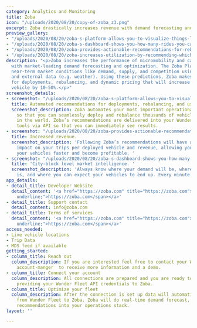 ```yaml
---
category: Analytics and Monitoring
title: Zoba
icon: "/uploads/2020/08/20/copy-of-zoba_z3.png"
excerpt: Zoba drastically increases revenue with demand forecasting and optimization.
preview_gallery:
- "/uploads/2020/08/20/zoba-s-platform-allows-you-to-visualize-things-like-demand-and-competition-daniel-brennan.png"
- "/uploads/2020/08/20/zoba-s-dashboard-shows-you-how-many-rides-you-can-expect-in-the-coming-days-daniel-brennan.png"
- "/uploads/2020/08/20/zoba-provides-actionable-recommendations-for-rebalancing-daniel-brennan.png"
- "/uploads/2020/08/20/zoba-increases-utilization-by-recommending-which-vehicles-to-discount-daniel-brennan.png"
description: "<p>Zoba increases the performance of micromobility and car-sharing fleets
  with market-leading demand forecasting and optimization. The Zoba Platform predicts
  near-term market conditions like demand, supply, and competition using historical
  and external data (e.g. weather). Using these predictions, Zoba makes recommendations
  for deployments, rebalancing, and dynamic pricing that will increase trips per deployed
  vehicle by 10-50%.</p>"
screenshot_details:
- screenshot: "/uploads/2020/08/20/zoba-s-platform-allows-you-to-visualize-things-like-demand-and-competition-daniel-brennan.png"
  title: Automated recommendations for deployments, rebalancing, and user incentives.
  screenshot_description: Zoba automates your most important operational decisions
    so that you can seamlessly deploy and rebalance thousands of vehicles in any market
    in the world. Zoba’s recommendations are delivered into your Wunder operations
    tools via API so that you can immediately see results.
- screenshot: "/uploads/2020/08/20/zoba-provides-actionable-recommendations-for-rebalancing-daniel-brennan.png"
  title: Increased revenue.
  screenshot_description: 'Following Zoba’s recommendations will have an immediate
    impact on your trips per deployed vehicle and revenue, allowing you to pay back
    your vehicles faster and become profitable. '
- screenshot: "/uploads/2020/08/20/zoba-s-dashboard-shows-you-how-many-rides-you-can-expect-in-the-coming-days-daniel-brennan.png"
  title: 'City-block level market intelligence. '
  screenshot_description: 'Always know where your demand will be, where your competition
    is, and where you can expect your vehicles to end up. Every minute of every day. '
app_details:
- detail_title: Developer Website
  detail_content: '<a href="https://zoba.com" title="https://zoba.com"><span style="text-decoration:
    underline;">https://zoba.com</span></a>'
- detail_title: Support contact
  detail_content: info@zoba.com
- detail_title: Terms of services
  detail_content: '<a href="https://zoba.com" title="https://zoba.com"><span style="text-decoration:
    underline;">https://zoba.com</span></a>'
access_needed:
- Live vehicle locations
- Trip Data
- MDS feed if available
getting_started:
- column_title: Reach out
  column_description: If you are interested feel free to contact your Wunder business
    account-manger  to receive more information and a demo.
- column_title: Connect your account
  column_description: All connections are prepared and you are ready to go by just
    providing your Wunder Fleet API credentials to Zoba.
- column_title: Optimize your fleet
  column_description: After the connection is set up data will automatically flow
    from Wunder Fleet to Zoba. Zoba will do real-time demand forecast, and integrate
    recommendations into your operations stack.
layout: ''

---
```


